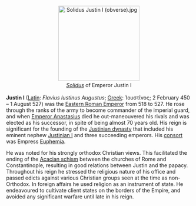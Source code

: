 <div class="photo" colspan="2" style="text-align: center; margin: 25px 0 10px;"><a class="image" href="https://en.wikipedia.org/wiki/File:Solidus_Justin_I_(obverse).jpg"><img alt="Solidus Justin I (obverse).jpg" data-file-height="366" data-file-width="394" decoding="async" height="204" src="https://upload.wikimedia.org/wikipedia/commons/thumb/f/fb/Solidus_Justin_I_%28obverse%29.jpg/220px-Solidus_Justin_I_%28obverse%29.jpg" srcset="https://upload.wikimedia.org/wikipedia/commons/thumb/f/fb/Solidus_Justin_I_%28obverse%29.jpg/330px-Solidus_Justin_I_%28obverse%29.jpg 1.5x, //upload.wikimedia.org/wikipedia/commons/f/fb/Solidus_Justin_I_%28obverse%29.jpg 2x" width="220"/></a><div style="line-height:normal;padding-bottom:0.2em;padding-top:0.2em;"><i><a href="https://en.wikipedia.org/wiki/Solidus_(coin)" title="Solidus (coin)">Solidus</a></i> of Emperor Justin I</div></div>

[comment]: # 'breakpoint'
<p><b>Justin I</b> (<a class="mw-redirect" href="https://en.wikipedia.org/wiki/Latin_language" title="Latin language">Latin</a>: <i lang="la">Flavius Iustinus Augustus</i>; <a href="https://en.wikipedia.org/wiki/Greek_language" title="Greek language">Greek</a>: <span lang="grc" title="Ancient Greek language text">Ἰουστῖνος</span>; 2 February 450 – 1 August 527) was the <a class="mw-redirect" href="https://en.wikipedia.org/wiki/Byzantine_Emperor" title="Byzantine Emperor">Eastern Roman Emperor</a> from 518 to 527. He rose through the ranks of the army to become commander of the imperial guard, and when <a class="mw-redirect" href="https://en.wikipedia.org/wiki/Emperor_Anastasius" title="Emperor Anastasius">Emperor Anastasius</a> died he out-maneouvered his rivals and was elected as his successor, in spite of being almost 70 years old. His reign is significant for the founding of the <a href="https://en.wikipedia.org/wiki/Byzantine_Empire_under_the_Justinian_dynasty" title="Byzantine Empire under the Justinian dynasty">Justinian dynasty</a> that included his eminent nephew <a href="https://en.wikipedia.org/wiki/Justinian_I" title="Justinian I">Justinian I</a> and three succeeding emperors. His <a href="https://en.wikipedia.org/wiki/Queen_consort" title="Queen consort">consort</a> was Empress <a href="https://en.wikipedia.org/wiki/Euphemia_(empress)" title="Euphemia (empress)">Euphemia</a>.
</p><p>He was noted for his strongly orthodox Christian views. This facilitated the ending of the <a href="https://en.wikipedia.org/wiki/Acacian_schism" title="Acacian schism">Acacian schism</a> between the churches of Rome and Constantinople, resulting in good relations between Justin and the papacy. Throughout his reign he stressed the religious nature of his office and passed edicts against various Christian groups seen at the time as non-Orthodox. In foreign affairs he used religion as an instrument of state. He endeavoured to cultivate client states on the borders of the Empire, and avoided any significant warfare until late in his reign.
</p>